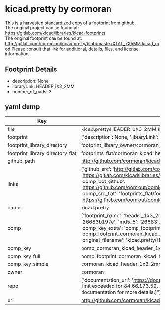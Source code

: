 # kicad.pretty by cormoran  
This is a harvested standardized copy of a footprint from github.  
The original project can be found at:  
https://gitlab.com/kicad/libraries/kicad-footprints  
The original footprint can be found at:
http://gitlab.com/cormoran/kicad.pretty/blob/master/XTAL_7X5MM.kicad_mod
Please consult that link for additional, details, files, and license information.  
## Footprint Details
* description: None  
* libraryLink: HEADER_1X3_2MM  
* number_of_pads: 3  
## yaml dump  
| Key | Value |  
| --- | --- |  
| file | kicad.pretty/HEADER_1X3_2MM.kicad_mod |  
| footprint | {'description': None, 'libraryLink': 'HEADER_1X3_2MM', 'number_of_pads': 3} |  
| footprint_library_directory | footprint_library_owner/cormoran_kicad.pretty |  
| footprint_library_directory_flat | footprints_flat/cormoran_kicad_header_1x3_2mm/working |  
| github_path | http://github.com/cormoran/kicad.pretty/blob/master/HEADER_1X3_2MM.kicad_mod |  
| links | {'github_src': 'http://gitlab.com/cormoran/kicad.pretty/blob/master/XTAL_7X5MM.kicad_mod', 'github_src_repo': 'https://gitlab.com/kicad/libraries/kicad-footprints', 'oomp_bot': 'footprints/cormoran_kicad_header_1x3_2mm/working', 'oomp_bot_github': 'https://github.com/oomlout/oomlout_oomp_footprint_bot/tree/main/footprints/cormoran_kicad_header_1x3_2mm/working', 'oomp_src_flat': 'footprints_flat/footprints_flat/cormoran_kicad_header_1x3_2mm/working', 'oomp_src_flat_github': 'https://github.com/oomlout/oomlout_oomp_footprint_src/tree/main/footprints_flat/cormoran_kicad_header_1x3_2mm/working'} |  
| name | kicad.pretty |  
| oomp | {'footprint_name': 'header_1x3_2mm', 'library_name': 'kicad', 'md5': '26683b197e03c717a75156af0bd37ab2', 'md5_10': '26683b197e', 'md5_5': '26683', 'md5_6': '26683b', 'oomp_key': 'oomp_cormoran_kicad_header_1x3_2mm', 'oomp_key_extra': 'oomp_footprint_cormoran_kicad_header_1x3_2mm', 'oomp_key_full': 'oomp_footprint_cormoran_kicad_header_1x3_2mm_26683b', 'oomp_key_simple': 'cormoran_kicad_header_1x3_2mm', 'original_filename': 'kicad.pretty/HEADER_1X3_2MM.kicad_mod', 'owner_name': 'cormoran'} |  
| oomp_key | oomp_cormoran_kicad_header_1x3_2mm |  
| oomp_key_full | oomp_footprint_cormoran_kicad_header_1x3_2mm |  
| oomp_key_simple | cormoran_kicad_header_1x3_2mm |  
| owner | cormoran |  
| repo | {'documentation_url': 'https://docs.github.com/rest/overview/resources-in-the-rest-api#rate-limiting', 'message': "API rate limit exceeded for 84.66.173.59. (But here's the good news: Authenticated requests get a higher rate limit. Check out the documentation for more details.)"} |  
| url | http://github.com/cormoran/kicad.pretty |  

